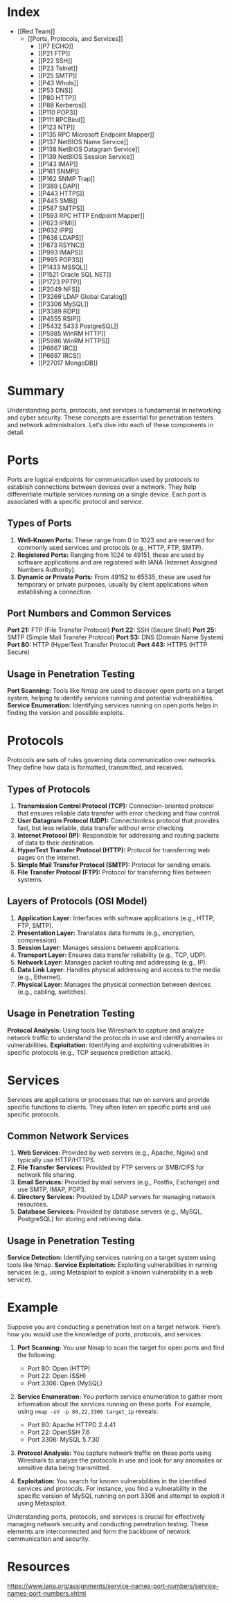 # Index
- [[Red Team]]
	- [[Ports, Protocols, and Services]]
		- [[P7 ECHO]]
		- [[P21 FTP]]
		- [[P22 SSH]]
		- [[P23 Telnet]]
		- [[P25 SMTP]]
		- [[P43 WhoIs]]
		- [[P53 DNS]]
		- [[P80 HTTP]]
		- [[P88 Kerberos]]
		- [[P110 POP3]]
		- [[P111 RPCBind]]
		- [[P123 NTP]]
		- [[P135 RPC Microsoft Endpoint Mapper]]
		- [[P137 NetBIOS Name Service]]
		- [[P138 NetBIOS Datagram Service]]
		- [[P139 NetBIOS Session Service]]
		- [[P143 IMAP]]
		- [[P161 SNMP]]
		- [[P162 SNMP Trap]]
		- [[P389 LDAP]]
		- [[P443 HTTPS]]
		- [[P445 SMB]]
		- [[P587 SMTPS]]
		- [[P593 RPC HTTP Endpoint Mapper]]
		- [[P623 IPMI]]
		- [[P632 IPP]]
		- [[P636 LDAPS]]
		- [[P873 RSYNC]]
		- [[P993 IMAPS]]
		- [[P995 POP3S]]
		- [[P1433 MSSQL]]
		- [[P1521 Oracle SQL NET]]
		- [[P1723 PPTP]]
		- [[P2049 NFS]]
		- [[P3269 LDAP Global Catalog]]
		- [[P3306 MySQL]]
		- [[P3389 RDP]]
		- [[P4555 RSIP]]
		- [[P5432 5433 PostgreSQL]]
		- [[P5985 WinRM HTTP]]
		- [[P5986 WinRM HTTPS]]
		- [[P6667 IRC]]
		- [[P6697 IRCS]]
		- [[P27017 MongoDB]]

# Summary
Understanding ports, protocols, and services is fundamental in networking and cyber security. These concepts are essential for penetration testers and network administrators. Let’s dive into each of these components in detail.

# Ports
Ports are logical endpoints for communication used by protocols to establish connections between devices over a network. They help differentiate multiple services running on a single device. Each port is associated with a specific protocol and service.

## Types of Ports

1. **Well-Known Ports:** These range from 0 to 1023 and are reserved for commonly used services and protocols (e.g., HTTP, FTP, SMTP).
2. **Registered Ports:** Ranging from 1024 to 49151, these are used by software applications and are registered with IANA (Internet Assigned Numbers Authority).
3. **Dynamic or Private Ports:** From 49152 to 65535, these are used for temporary or private purposes, usually by client applications when establishing a connection.

## Port Numbers and Common Services

**Port 21:** FTP (File Transfer Protocol)
**Port 22:** SSH (Secure Shell)
**Port 25:** SMTP (Simple Mail Transfer Protocol)
**Port 53:** DNS (Domain Name System)
**Port 80:** HTTP (HyperText Transfer Protocol)
**Port 443:** HTTPS (HTTP Secure)

## Usage in Penetration Testing

**Port Scanning:** Tools like Nmap are used to discover open ports on a target system, helping to identify services running and potential vulnerabilities.
**Service Enumeration:** Identifying services running on open ports helps in finding the version and possible exploits.

# Protocols
Protocols are sets of rules governing data communication over networks. They define how data is formatted, transmitted, and received.

## Types of Protocols

1. **Transmission Control Protocol (TCP):** Connection-oriented protocol that ensures reliable data transfer with error checking and flow control.
2. **User Datagram Protocol (UDP):** Connectionless protocol that provides fast, but less reliable, data transfer without error checking.
3. **Internet Protocol (IP):** Responsible for addressing and routing packets of data to their destination.
4. **HyperText Transfer Protocol (HTTP):** Protocol for transferring web pages on the internet.
5. **Simple Mail Transfer Protocol (SMTP):** Protocol for sending emails.
6. **File Transfer Protocol (FTP):** Protocol for transferring files between systems.

## Layers of Protocols (OSI Model)

1. **Application Layer:** Interfaces with software applications (e.g., HTTP, FTP, SMTP).
2. **Presentation Layer:** Translates data formats (e.g., encryption, compression).
3. **Session Layer:** Manages sessions between applications.
4. **Transport Layer:** Ensures data transfer reliability (e.g., TCP, UDP).
5. **Network Layer:** Manages packet routing and addressing (e.g., IP).
6. **Data Link Layer:** Handles physical addressing and access to the media (e.g., Ethernet).
7. **Physical Layer:** Manages the physical connection between devices (e.g., cabling, switches).

## Usage in Penetration Testing

**Protocol Analysis:** Using tools like Wireshark to capture and analyze network traffic to understand the protocols in use and identify anomalies or vulnerabilities.
**Exploitation:** Identifying and exploiting vulnerabilities in specific protocols (e.g., TCP sequence prediction attack).

# Services
Services are applications or processes that run on servers and provide specific functions to clients. They often listen on specific ports and use specific protocols.

## Common Network Services

1. **Web Services:** Provided by web servers (e.g., Apache, Nginx) and typically use HTTP/HTTPS.
2. **File Transfer Services:** Provided by FTP servers or SMB/CIFS for network file sharing.
3. **Email Services:** Provided by mail servers (e.g., Postfix, Exchange) and use SMTP, IMAP, POP3.
4. **Directory Services:** Provided by LDAP servers for managing network resources.
5. **Database Services:** Provided by database servers (e.g., MySQL, PostgreSQL) for storing and retrieving data.

## Usage in Penetration Testing

**Service Detection:** Identifying services running on a target system using tools like Nmap.
**Service Exploitation:** Exploiting vulnerabilities in running services (e.g., using Metasploit to exploit a known vulnerability in a web service).

# Example
Suppose you are conducting a penetration test on a target network. Here’s how you would use the knowledge of ports, protocols, and services:

1. **Port Scanning:** You use Nmap to scan the target for open ports and find the following:    
    - Port 80: Open (HTTP)
    - Port 22: Open (SSH)
    - Port 3306: Open (MySQL)

2. **Service Enumeration:** You perform service enumeration to gather more information about the services running on these ports. For example, using `nmap -sV -p 80,22,3306 target_ip` reveals:    
    - Port 80: Apache HTTPD 2.4.41
    - Port 22: OpenSSH 7.6
    - Port 3306: MySQL 5.7.30

3. **Protocol Analysis:** You capture network traffic on these ports using Wireshark to analyze the protocols in use and look for any anomalies or sensitive data being transmitted.

4. **Exploitation:** You search for known vulnerabilities in the identified services and protocols. For instance, you find a vulnerability in the specific version of MySQL running on port 3306 and attempt to exploit it using Metasploit.

Understanding ports, protocols, and services is crucial for effectively managing network security and conducting penetration testing. These elements are interconnected and form the backbone of network communication and security.

# Resources
https://www.iana.org/assignments/service-names-port-numbers/service-names-port-numbers.xhtml
